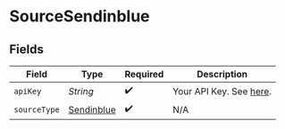 # SourceSendinblue


## Fields

| Field                                                                                        | Type                                                                                         | Required                                                                                     | Description                                                                                  |
| -------------------------------------------------------------------------------------------- | -------------------------------------------------------------------------------------------- | -------------------------------------------------------------------------------------------- | -------------------------------------------------------------------------------------------- |
| `apiKey`                                                                                     | *String*                                                                                     | :heavy_check_mark:                                                                           | Your API Key. See <a href="https://developers.sendinblue.com/docs/getting-started">here</a>. |
| `sourceType`                                                                                 | [Sendinblue](../../models/shared/Sendinblue.md)                                              | :heavy_check_mark:                                                                           | N/A                                                                                          |